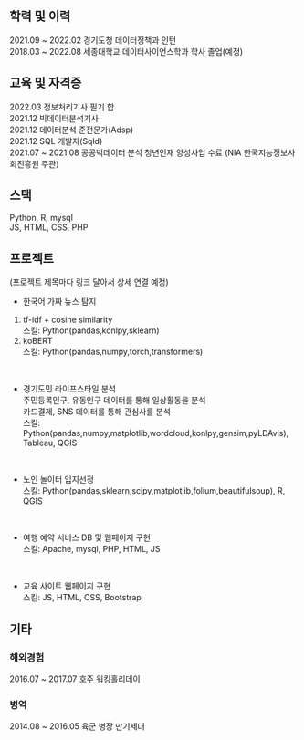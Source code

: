 
## 학력 및 이력
2021.09 ~ 2022.02 경기도청 데이터정책과 인턴 <br>
2018.03 ~ 2022.08 세종대학교 데이터사이언스학과 학사 졸업(예정) <br>



## 교육 및 자격증
2022.03 정보처리기사 필기 합 <br>
2021.12 빅데이터분석기사 <br>
2021.12 데이터분석 준전문가(Adsp) <br>
2021.12 SQL 개발자(Sqld) <br>
2021.07 ~ 2021.08 공공빅데이터 분석 청년인재 양성사업 수료 (NIA 한국지능정보사회진흥원 주관) <br>



## 스택
Python, R, mysql <br>
JS, HTML, CSS, PHP <br>


## 프로젝트
(프로젝트 제목마다 링크 달아서 상세 연결 예정)

- 한국어 가짜 뉴스 탐지 <br>
1. tf-idf + cosine similarity <br>
스킬: Python(pandas,konlpy,sklearn)
2. koBERT <br>
스킬: Python(pandas,numpy,torch,transformers)

<br>

- 경기도민 라이프스타일 분석<br>
주민등록인구, 유동인구 데이터를 통해 일상활동을 분석 <br>
카드결제, SNS 데이터를 통해 관심사를 분석<br>
스킬: Python(pandas,numpy,matplotlib,wordcloud,konlpy,gensim,pyLDAvis), Tableau, QGIS

<br>

- 노인 놀이터 입지선정 <br>
스킬: Python(pandas,sklearn,scipy,matplotlib,folium,beautifulsoup), R, QGIS

<br>

- 여행 예약 서비스
DB 및 웹페이지 구현 <br>
스킬: Apache, mysql, PHP, HTML, JS

<br>

- 교육 사이트
웹페이지 구현 <br>
스킬: JS, HTML, CSS, Bootstrap



## 기타

### 해외경험
2016.07 ~ 2017.07 호주 워킹홀리데이

### 병역
2014.08 ~ 2016.05 육군 병장 만기제대
